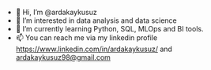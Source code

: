 - 👋 Hi, I’m @ardakaykusuz
- 👀 I’m interested in data analysis and data science
- 🌱 I’m currently learning Python, SQL, MLOps and BI tools.
- 📫 You can reach me via my linkedin profile https://www.linkedin.com/in/ardakaykusuz/ and ardakaykusuz98@gmail.com

<!---
ardakaykusuz/ardakaykusuz is a ✨ special ✨ repository because its `README.md` (this file) appears on your GitHub profile.
You can click the Preview link to take a look at your changes.
--->
